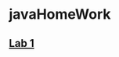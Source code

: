 # javaHomeWork


## [Lab 1](https://docs.google.com/spreadsheets/d/17R1cMWVpIsXhFnxjc1usNHwfvThO83ECTLMiks0zSw0/edit?usp=sharing)
